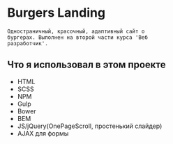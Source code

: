 Burgers Landing
=================

    Одностраничный, красочный, адаптивный сайт о 
    бургерах. Выполнен на второй части курса 'Веб 
    разработчик'.

Что я использовал в этом проекте
---


* HTML
* SCSS
* NPM
* Gulp
* Bower
* BEM
* JS/jQuery(OnePageScroll, простенький слайдер)
* AJAX для формы
